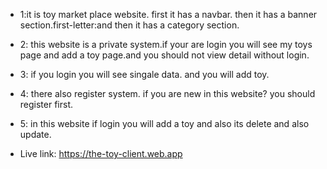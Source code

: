 * 1:it is toy market place website. first it has a navbar. then it has a banner section.first-letter:and then it has a category section.

* 2: this website is a private system.if your are login you will see my toys page and add a toy page.and you should not view detail without login.

* 3: if you login you will see singale data. and you will add toy.

* 4: there also register system. if you are new in this website? you should register first.

* 5: in this website if login you will add a toy and also its delete and also update.

* Live link:  https://the-toy-client.web.app
